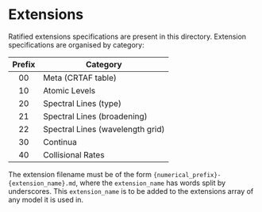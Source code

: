 Extensions
==========

Ratified extensions specifications are present in this directory.
Extension specifications are organised by category:

| Prefix | Category                         |
|:------:|----------------------------------|
| 00     | Meta (CRTAF table)               |
| 10     | Atomic Levels                    |
| 20     | Spectral Lines (type)            |
| 21     | Spectral Lines (broadening)      |
| 22     | Spectral Lines (wavelength grid) |
| 30     | Continua                         |
| 40     | Collisional Rates                |

The extension filename must be of the form `{numerical_prefix}-{extension_name}.md`, where the `extension_name` has words split by underscores.
This `extension_name` is to be added to the extensions array of any model it is used in.